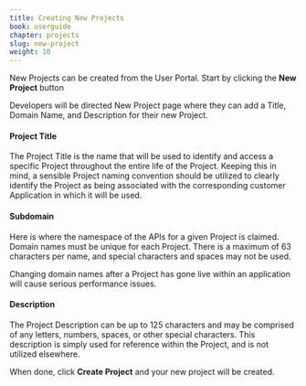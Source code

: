 ```yaml
---
title: Creating New Projects
book: userguide
chapter: projects
slug: new-project
weight: 10
---
```

New Projects can be created from the User Portal. Start by clicking the **New Project** button

Developers will be directed New Project page where they can add a Title, Domain Name, and Description for their new Project.

#### Project Title

The Project Title is the name that will be used to identify and access a specific Project throughout the entire life of the Project.  Keeping this in mind, a sensible Project naming convention should be utilized to clearly identify the Project as being associated with the corresponding customer Application in which it will be used.  

#### Subdomain

Here is where the namespace of the APIs for a given Project is claimed.
Domain names must be unique for each Project. There is a maximum of 63 characters per name, and special characters and spaces may not be used.

<p class="note">Changing domain names after a Project has gone live within an application will cause serious performance issues.</p>

#### Description

The Project Description can be up to 125 characters and may be comprised of any letters, numbers, spaces, or other special characters. This description is simply used for reference within the Project, and is not utilized elsewhere.

When done, click **Create Project** and your new project will be created.
